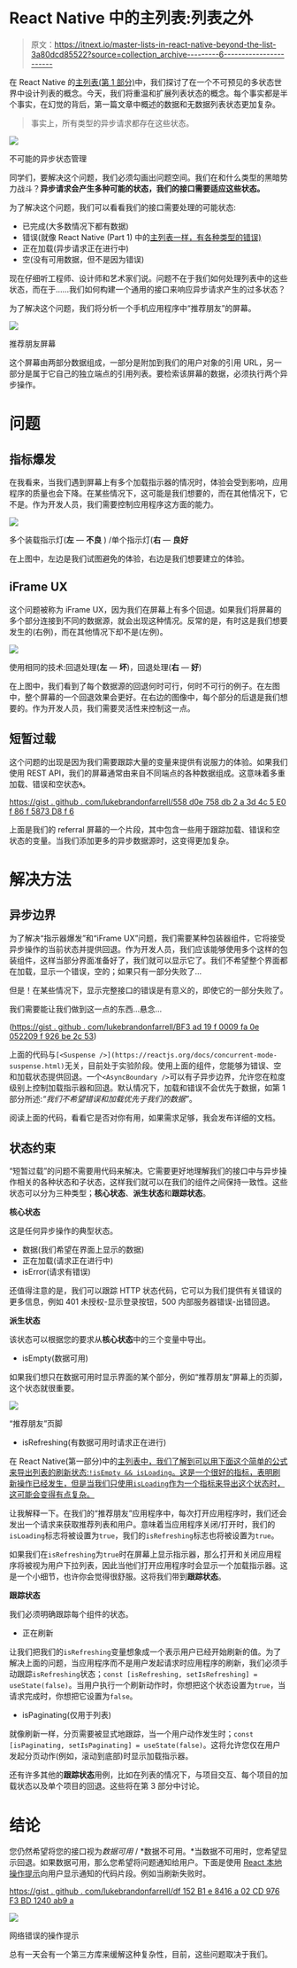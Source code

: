 # React Native 中的主列表:列表之外

> 原文：<https://itnext.io/master-lists-in-react-native-beyond-the-list-3a80dcd85522?source=collection_archive---------6----------------------->

在 React Native 的[主列表(第 1 部分)](/master-lists-in-react-native-54b485de56f5)中，我们探讨了在一个不可预见的多状态世界中设计列表的概念。今天，我们将重温和扩展列表状态的概念。每个事实都是半个事实，在幻觉的背后，第一篇文章中概述的数据和无数据列表状态更加复杂。

> 事实上，所有类型的异步请求都存在这些状态。

![](img/fd4a20932696f284384987724a2e9272.png)

不可能的异步状态管理

同学们，要解决这个问题，我们必须勾画出问题空间。我们在和什么类型的黑暗势力战斗？**异步请求会产生多种可能的状态，我们的接口需要适应这些状态。**

为了解决这个问题，我们可以看看我们的接口需要处理的可能状态:

*   已完成(大多数情况下都有数据)
*   错误(就像 React Native (Part 1) 中的[主列表一样，有各种类型的错误)](/master-lists-in-react-native-54b485de56f5)
*   正在加载(异步请求正在进行中)
*   空(没有可用数据，但不是因为错误)

现在仔细听工程师、设计师和艺术家们说。问题不在于我们如何处理列表中的这些状态，而在于……我们如何构建一个通用的接口来响应异步请求产生的过多状态？

为了解决这个问题，我们将分析一个手机应用程序中“推荐朋友”的屏幕。

![](img/2540c6068c23b95c2c0bf394ddbfeae8.png)

推荐朋友屏幕

这个屏幕由两部分数据组成，一部分是附加到我们的用户对象的引用 URL，另一部分是属于它自己的独立端点的引用列表。要检索该屏幕的数据，必须执行两个异步操作。

# 问题

## 指标爆发

在我看来，当我们遇到屏幕上有多个加载指示器的情况时，体验会受到影响，应用程序的质量也会下降。在某些情况下，这可能是我们想要的，而在其他情况下，它不是。作为开发人员，我们需要控制应用程序这方面的能力。

![](img/bad25c342031015e6244c72b71d3879a.png)

多个装载指示灯(**左** — **不良** ) /单个指示灯(**右** — **良好**

在上图中，左边是我们试图避免的体验，右边是我们想要建立的体验。

## **iFrame UX**

这个问题被称为 iFrame UX，因为我们在屏幕上有多个回退。如果我们将屏幕的多个部分连接到不同的数据源，就会出现这种情况。反常的是，有时这是我们想要发生的(右例)，而在其他情况下却不是(左例)。

![](img/ece7086c9979afd2f0408e8c3cd99db6.png)

使用相同的技术:回退处理(**左** — **坏**)，回退处理(**右** — **好**)

在上图中，我们看到了每个数据源的回退何时可行，何时不可行的例子。在左图中，整个屏幕的一个回退效果会更好。在右边的图像中，每个部分的后退是我们想要的。作为开发人员，我们需要灵活性来控制这一点。

## 短暂过载

这个问题的出现是因为我们需要跟踪大量的变量来提供有说服力的体验。如果我们使用 REST API，我们的屏幕通常由来自不同端点的各种数据组成。这意味着多重加载、错误和空状态🌀。

[https://gist . github . com/lukebrandonfarrell/558 d0e 758 db 2 a 3d 4c 5 E0 f 86 f 5873 D8 f 6](https://gist.github.com/lukebrandonfarrell/558d0e758db2a3d4c5e0f86f5873d8f6)

上面是我们的 referral 屏幕的一个片段，其中包含一些用于跟踪加载、错误和空状态的变量。当我们添加更多的异步数据源时，这变得更加复杂。

# 解决方法

## 异步边界

为了解决“指示器爆发”和“iFrame UX”问题，我们需要某种包装器组件，它将接受异步操作的当前状态并提供回退。作为开发人员，我们应该能够使用多个这样的包装组件，这样当部分界面准备好了，我们就可以显示它了。我们不希望整个界面都在加载，显示一个错误，空的；如果只有一部分失败了…

但是！在某些情况下，显示完整接口的错误是有意义的，即使它的一部分失败了。

我们需要能让我们做到这一点的东西…悬念…

<asyncboundary>([https://gist . github . com/lukebrandonfarrell/BF3 ad 19 f 0009 fa 0e 052209 f 926 be 2c 53](https://gist.github.com/lukebrandonfarrell/bf3ad19f0009fa0e052209f926be2c53))</asyncboundary>

上面的代码与`[<Suspense />](https://reactjs.org/docs/concurrent-mode-suspense.html)`无关，目前处于实验阶段。使用上面的组件，您能够为错误、空和加载状态提供回退。一个`<AsyncBoundary />`可以有子异步边界，允许您在粒度级别上控制加载指示器和回退。默认情况下，加载和错误不会优先于数据，如第 1 部分所述:*“我们不希望错误和加载优先于我们的数据”*。

阅读上面的代码，看看它是否对你有用，如果需求足够，我会发布详细的文档。

## 状态约束

“短暂过载”的问题不需要用代码来解决。它需要更好地理解我们的接口中与异步操作相关的各种状态和子状态，这样我们就可以在我们的组件之间保持一致性。这些状态可以分为三种类型；**核心状态**、**派生状态**和**跟踪状态**。

**核心状态**

这是任何异步操作的典型状态。

*   数据(我们希望在界面上显示的数据)
*   正在加载(请求正在进行中)
*   isError(请求有错误)

还值得注意的是，我们可以跟踪 HTTP 状态代码，它可以为我们提供有关错误的更多信息，例如 401 未授权-显示登录按钮，500 内部服务器错误-出错回退。

**派生状态**

该状态可以根据您的要求从**核心状态**中的三个变量中导出。

*   isEmpty(数据可用)

如果我们想只在数据可用时显示界面的某个部分，例如“推荐朋友”屏幕上的页脚，这个状态就很重要。

![](img/2971f0c2a442be5d2e28dd585134e4f2.png)

“推荐朋友”页脚

*   isRefreshing(有数据可用时请求正在进行)

在 React Native(第一部分)中的[主列表中，我们了解到可以用下面这个简单的公式来导出列表的刷新状态:`!isEmpty && isLoading`。这是一个很好的指标，表明刷新操作已经发生，但是当我们只使用`isLoading`作为一个指标来导出这个状态时，这可能会变得有点复杂。](/master-lists-in-react-native-54b485de56f5)

让我解释一下。在我们的“推荐朋友”应用程序中，每次打开应用程序时，我们还会发出一个请求来获取推荐列表和用户。意味着当应用程序关闭/打开时，我们的`isLoading`标志将被设置为`true`，我们的`isRefreshing`标志也将被设置为`true`。

如果我们在`isRefreshing`为`true`时在屏幕上显示指示器，那么打开和关闭应用程序将被视为用户下拉列表，因此当他们打开应用程序时会显示一个加载指示器。这是一个小细节，也许你会觉得很舒服。这将我们带到**跟踪状态**。

**跟踪状态**

我们必须明确跟踪每个组件的状态。

*   正在刷新

让我们把我们的`isRefreshing`变量想象成一个表示用户已经开始刷新的值。为了解决上面的问题，当应用程序而不是用户发起请求时应用程序的刷新，我们必须手动跟踪`isRefreshing`状态；`const [isRefreshing, setIsRefreshing] = useState(false)`。当用户执行一个刷新动作时，你想把这个状态设置为`true`，当请求完成时，你想把它设置为`false`。

*   isPaginating(仅用于列表)

就像刷新一样，分页需要被显式地跟踪，当一个用户动作发生时；`const [isPaginating, setIsPaginating] = useState(false)`。这将允许您仅在用户发起分页动作(例如，滚动到底部)时显示加载指示器。

还有许多其他的**跟踪状态**用例，比如在列表的情况下，与项目交互、每个项目的加载状态以及单个项目的回退。这些将在第 3 部分中讨论。

# 结论

您仍然希望将您的接口视为*数据可用* / *数据不可用。*当数据不可用时，您希望显示回退。如果数据可用，那么您希望将问题通知给用户。下面是使用 [React 本地操作提示](https://github.com/lukebrandonfarrell/react-native-action-tips)向用户显示通知的代码片段。例如当刷新失败时。

[https://gist . github . com/lukebrandonfarrell/df 152 B1 e 8416 a 02 CD 976 F3 BD 1240 ab9 a](https://gist.github.com/lukebrandonfarrell/df152b1e8416a02cd976f3bd1240ab9a)

![](img/1acf7affb7e3a063c70235e40e097fc3.png)

网络错误的操作提示

总有一天会有一个第三方库来缓解这种复杂性，目前，这些问题取决于我们。